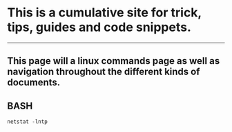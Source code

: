# This is a cumulative site for trick, tips, guides and code snippets.
---
## This page will a linux commands page as well as navigation throughout the different kinds of documents.
## BASH
`netstat -lntp` 
